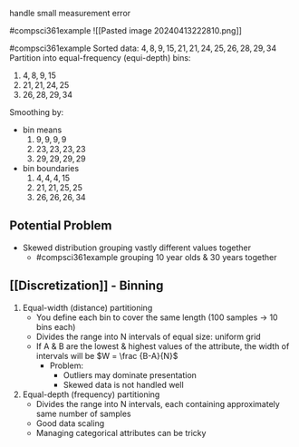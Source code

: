 handle small measurement error

#compsci361example ![[Pasted image 20240413222810.png]]

#compsci361example 
Sorted data: $4, 8, 9, 15, 21, 21, 24, 25, 26, 28, 29, 34$
Partition into equal-frequency (equi-depth) bins:
1. $4, 8, 9, 15$
2. $21, 21, 24, 25$
3. $26, 28, 29, 34$

Smoothing by:
- bin means
	1. $9, 9, 9, 9$
	2. $23, 23, 23, 23$
	3. $29, 29, 29, 29$
- bin boundaries
	1. $4, 4, 4, 15$
	2. $21, 21, 25, 25$
	3. $26, 26, 26, 34$
## Potential Problem
- Skewed distribution grouping vastly different values together
	- #compsci361example grouping 10 year olds & 30 years together
## [[Discretization]] - Binning
1. Equal-width (distance) partitioning
	- You define each bin to cover the same length (100 samples $\rightarrow$ 10 bins each)
	- Divides the range into N intervals of equal size: uniform grid
	- If A & B are the lowest & highest values of the attribute, the width of intervals will be $W = \frac {B-A}{N}$
		- Problem: 
			- Outliers may dominate presentation
			- Skewed data is not handled well
2. Equal-depth (frequency) partitioning
	- Divides the range into N intervals, each containing approximately same number of samples
	- Good data scaling
	- Managing categorical attributes can be tricky